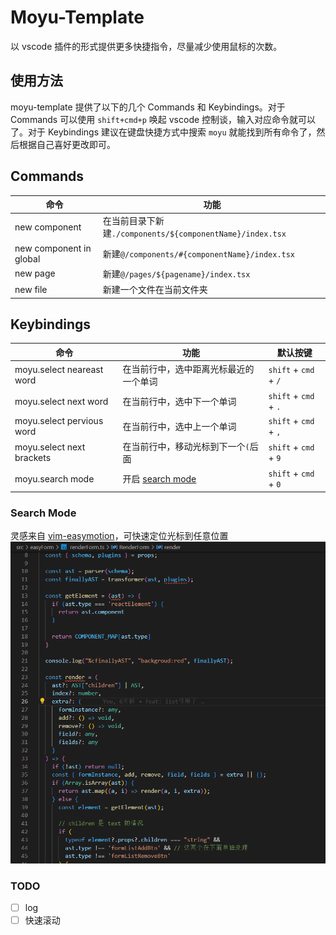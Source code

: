 # Moyu-Template

以 vscode 插件的形式提供更多快捷指令，尽量减少使用鼠标的次数。

## 使用方法

moyu-template 提供了以下的几个 Commands 和 Keybindings。对于 Commands 可以使用 `shift+cmd+p` 唤起 vscode 控制谈，输入对应命令就可以了。对于 Keybindings 建议在键盘快捷方式中搜索 `moyu` 就能找到所有命令了，然后根据自己喜好更改即可。

## Commands

| 命令                    | 功能                                                      |
| ----------------------- | --------------------------------------------------------- |
| new component           | 在当前目录下新建`./components/${componentName}/index.tsx` |
| new component in global | 新建`@/components/#{componentName}/index.tsx`             |
| new page                | 新建`@/pages/${pagename}/index.tsx`                       |
| new file                | 新建一个文件在当前文件夹                                  |

## Keybindings

| 命令                      | 功能                                   | 默认按键              |
| ------------------------- | -------------------------------------- | --------------------- |
| moyu.select neareast word | 在当前行中，选中距离光标最近的一个单词 | `shift` + `cmd` + `/` |
| moyu.select next word     | 在当前行中，选中下一个单词             | `shift` + `cmd` + `.` |
| moyu.select pervious word | 在当前行中，选中上一个单词             | `shift` + `cmd` + `,` |
| moyu.select next brackets | 在当前行中，移动光标到下一个`(`后面    | `shift` + `cmd` + `9` |
| moyu.search mode          | 开启 [search mode](#search-mode)       | `shift` + `cmd` + `0` |

### Search Mode

灵感来自 [vim-easymotion](https://github.com/easymotion/vim-easymotion)，可快速定位光标到任意位置
![search-mode-gif](./images/search-mode.gif)

### TODO

- [ ] log
- [ ] 快速滚动
